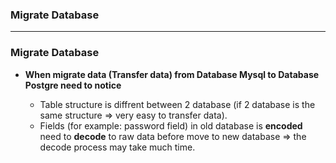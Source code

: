 ### Migrate Database

-------------

### Migrate Database

* **When migrate data (Transfer data) from Database Mysql to Database Postgre need to notice**

  * Table structure is diffrent between 2 database (if 2 database is the same structure => very easy to transfer data).
  * Fields (for example: password field) in old database is **encoded** need to **decode** to raw data before move to new database => the decode process may take much time.
